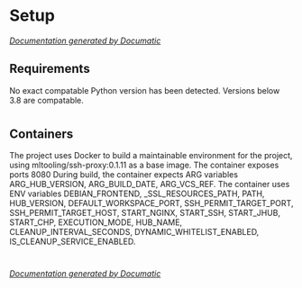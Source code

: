 # Setup

[_Documentation generated by Documatic_](https://www.documatic.com)

<!---Documatic-section-Requirements-start--->
## Requirements

No exact compatable Python version has been detected.
Versions below 3.8 are compatable.

# #
<!---Documatic-section-Requirements-end--->

<!---Documatic-section-Containers-start--->
## Containers

The project uses Docker to build a maintainable environment for the project, using mltooling/ssh-proxy:0.1.11 as a base image. The container exposes ports 8080 During build, the container expects ARG variables ARG_HUB_VERSION, ARG_BUILD_DATE, ARG_VCS_REF. The container uses ENV variables DEBIAN_FRONTEND, _SSL_RESOURCES_PATH, PATH, HUB_VERSION, DEFAULT_WORKSPACE_PORT, SSH_PERMIT_TARGET_PORT, SSH_PERMIT_TARGET_HOST, START_NGINX, START_SSH, START_JHUB, START_CHP, EXECUTION_MODE, HUB_NAME, CLEANUP_INTERVAL_SECONDS, DYNAMIC_WHITELIST_ENABLED, IS_CLEANUP_SERVICE_ENABLED.

# #
<!---Documatic-section-Containers-end--->

[_Documentation generated by Documatic_](https://www.documatic.com)